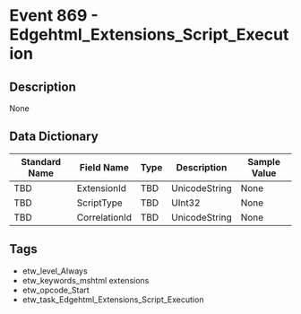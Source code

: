 # Event 869 - Edgehtml_Extensions_Script_Execution

## Description
None

## Data Dictionary
|Standard Name|Field Name|Type|Description|Sample Value|
|---|---|---|---|---|
|TBD|ExtensionId|TBD|UnicodeString|None|None|
|TBD|ScriptType|TBD|UInt32|None|None|
|TBD|CorrelationId|TBD|UnicodeString|None|None|

## Tags
* etw_level_Always
* etw_keywords_mshtml extensions
* etw_opcode_Start
* etw_task_Edgehtml_Extensions_Script_Execution